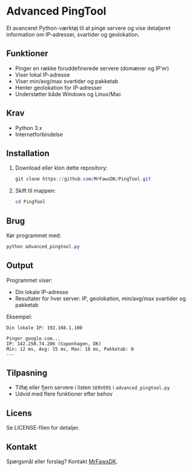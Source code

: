 # Advanced PingTool

Et avanceret Python-værktøj til at pinge servere og vise detaljeret information om IP-adresser, svartider og geolokation.

## Funktioner
- Pinger en række foruddefinerede servere (domæner og IP'er)
- Viser lokal IP-adresse
- Viser min/avg/max svartider og pakketab
- Henter geolokation for IP-adresser
- Understøtter både Windows og Linux/Mac

## Krav
- Python 3.x
- Internetforbindelse

## Installation
1. Download eller klon dette repository:
   ```powershell
   git clone https://github.com/MrFawsDK/PingTool.git
   ```
2. Skift til mappen:
   ```powershell
   cd PingTool
   ```

## Brug
Kør programmet med:
```powershell
python advanced_pingtool.py
```

## Output
Programmet viser:
- Din lokale IP-adresse
- Resultater for hver server: IP, geolokation, min/avg/max svartider og pakketab

Eksempel:
```
Din lokale IP: 192.168.1.100

Pinger google.com...
IP: 142.250.74.206 (Copenhagen, DK)
Min: 12 ms, Avg: 15 ms, Max: 18 ms, Pakketab: 0
---
```

## Tilpasning
- Tilføj eller fjern servere i listen `SERVERS` i `advanced_pingtool.py`
- Udvid med flere funktioner efter behov

## Licens
Se LICENSE-filen for detaljer.

## Kontakt
Spørgsmål eller forslag? Kontakt [MrFawsDK](https://github.com/MrFawsDK).
